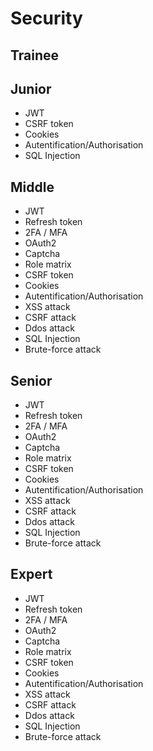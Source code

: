# Security
 
## Trainee

## Junior

- JWT
- CSRF token
- Cookies
- Autentification/Authorisation
- SQL Injection

## Middle

- JWT
- Refresh token
- 2FA / MFA
- OAuth2
- Captcha
- Role matrix
- CSRF token
- Cookies
- Autentification/Authorisation
- XSS attack
- CSRF attack
- Ddos attack
- SQL Injection
- Brute-force attack

## Senior

- JWT
- Refresh token
- 2FA / MFA
- OAuth2
- Captcha
- Role matrix
- CSRF token
- Cookies
- Autentification/Authorisation
- XSS attack
- CSRF attack
- Ddos attack
- SQL Injection
- Brute-force attack

## Expert

- JWT
- Refresh token
- 2FA / MFA
- OAuth2
- Captcha
- Role matrix
- CSRF token
- Cookies
- Autentification/Authorisation
- XSS attack
- CSRF attack
- Ddos attack
- SQL Injection
- Brute-force attack
